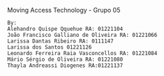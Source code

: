 Moving Access Technology - Grupo 05

    By: 
    Alehandro Quispe Qquehue RA: 01221104
    João Francisco Galliano de Oliveira RA: 01221066
    Larissa Dantas Ribeiro RA: 0111147
    Larissa dos Santos 01221126
    Leonardo Ferreira Raia Vasconcellos RA: 01221084
    Mário Sérgio de Oliveira RA: 01221080
    Thayla Andreassi Diogenes RA:01221137
